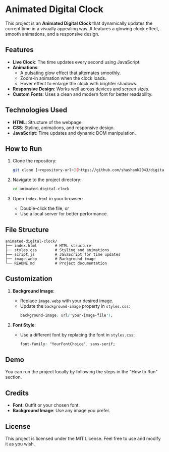 # Animated Digital Clock

This project is an **Animated Digital Clock** that dynamically updates the current time in a visually appealing way. It features a glowing clock effect, smooth animations, and a responsive design.

## Features

- **Live Clock**: The time updates every second using JavaScript.
- **Animations**:
  - A pulsating glow effect that alternates smoothly.
  - Zoom-in animation when the clock loads.
  - Hover effect to enlarge the clock with brighter shadows.
- **Responsive Design**: Works well across devices and screen sizes.
- **Custom Fonts**: Uses a clean and modern font for better readability.

## Technologies Used

- **HTML**: Structure of the webpage.
- **CSS**: Styling, animations, and responsive design.
- **JavaScript**: Time updates and dynamic DOM manipulation.

## How to Run

1. Clone the repository:
   ```bash
   git clone [<repository-url>](https://github.com/shashank2043/digitalclock)
   ```

2. Navigate to the project directory:
   ```bash
   cd animated-digital-clock
   ```

3. Open `index.html` in your browser:
   - Double-click the file, or
   - Use a local server for better performance.

## File Structure

```
animated-digital-clock/
├── index.html        # HTML structure
├── styles.css        # Styling and animations
├── script.js         # JavaScript for time updates
├── image.webp        # Background image
└── README.md         # Project documentation
```

## Customization

1. **Background Image**:
   - Replace `image.webp` with your desired image.
   - Update the `background-image` property in `styles.css`:
     ```css
     background-image: url('your-image-file');
     ```

2. **Font Style**:
   - Use a different font by replacing the font in `styles.css`:
     ```css
     font-family: "YourFontChoice", sans-serif;
     ```

## Demo
You can run the project locally by following the steps in the "How to Run" section.

## Credits

- **Font**: Outfit or your chosen font.
- **Background Image**: Use any image you prefer.

## License

This project is licensed under the MIT License. Feel free to use and modify it as you wish.
